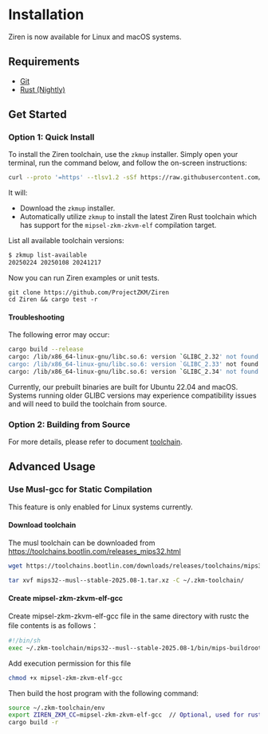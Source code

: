 # Installation

Ziren is now available for Linux and macOS systems.

## Requirements

- [Git](https://git-scm.com/book/en/v2/Getting-Started-Installing-Git)
- [Rust (Nightly)](https://www.rust-lang.org/tools/install)

## Get Started 
### Option 1: Quick Install

To install the Ziren toolchain, use the `zkmup` installer. Simply open your terminal, run the command below, and follow the on-screen instructions:

```bash
curl --proto '=https' --tlsv1.2 -sSf https://raw.githubusercontent.com/ProjectZKM/toolchain/refs/heads/main/setup.sh | sh
```

It will:
- Download the `zkmup` installer.
- Automatically utilize `zkmup` to install the latest Ziren Rust toolchain which has support for the `mipsel-zkm-zkvm-elf` compilation target.

List all available toolchain versions:

```bash
$ zkmup list-available
20250224 20250108 20241217
```

Now you can run Ziren examples or unit tests.

```
git clone https://github.com/ProjectZKM/Ziren
cd Ziren && cargo test -r
```

#### Troubleshooting

The following error may occur:

```bash
cargo build --release
cargo: /lib/x86_64-linux-gnu/libc.so.6: version `GLIBC_2.32' not found (required by cargo)
cargo: /lib/x86_64-linux-gnu/libc.so.6: version `GLIBC_2.33' not found (required by cargo)
cargo: /lib/x86_64-linux-gnu/libc.so.6: version `GLIBC_2.34' not found (required by cargo)
```

Currently, our prebuilt binaries are built for Ubuntu 22.04 and macOS. Systems running older GLIBC versions may experience compatibility issues and will need to build the toolchain from source.

### Option 2: Building from Source

For more details, please refer to document [toolchain](https://github.com/ProjectZKM/toolchain.git).

## Advanced Usage

### Use Musl-gcc for Static Compilation 

This feature is only enabled for Linux systems currently.

#### Download toolchain
The musl toolchain can be downloaded from https://toolchains.bootlin.com/releases_mips32.html

```sh
wget https://toolchains.bootlin.com/downloads/releases/toolchains/mips32/tarballs/mips32--musl--stable-2025.08-1.tar.xz

tar xvf mips32--musl--stable-2025.08-1.tar.xz -C ~/.zkm-toolchain/
```

#### Create mipsel-zkm-zkvm-elf-gcc
Create mipsel-zkm-zkvm-elf-gcc file in the same directory with rustc
the file contents is as follows：

```sh
#!/bin/sh
exec ~/.zkm-toolchain/mips32--musl--stable-2025.08-1/bin/mips-buildroot-linux-musl-gcc -EL -msoft-float -fno-stack-protector $@
```
Add execution permission for this file

```sh
chmod +x mipsel-zkm-zkvm-elf-gcc
```

Then build the host program with the following command: 

```sh
source ~/.zkm-toolchain/env
export ZIREN_ZKM_CC=mipsel-zkm-zkvm-elf-gcc  // Optional, used for rust project with c lib
cargo build -r
```